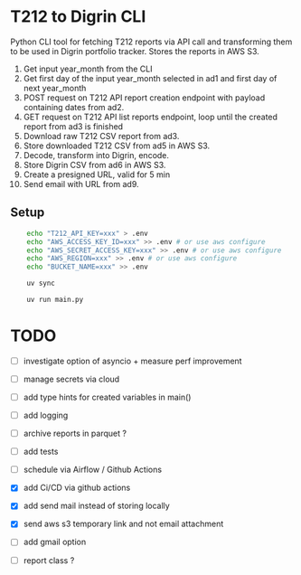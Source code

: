 # T212 to Digrin CLI
Python CLI tool for fetching T212 reports via API call and transforming them to be used in Digrin portfolio tracker. Stores the reports in AWS S3.

1. Get input year_month from the CLI
2. Get first day of the input year_month selected in ad1 and first day of next year_month
3. POST request on T212 API report creation endpoint with payload containing dates from ad2.
4. GET request on T212 API list reports endpoint, loop until the created report from ad3 is finished
5. Download raw T212 CSV report from ad3.
6. Store downloaded T212 CSV from ad5 in AWS S3.
7. Decode, transform into Digrin, encode.
8. Store Digrin CSV from ad6 in AWS S3.
9. Create a presigned URL, valid for 5 min
10. Send email with URL from ad9.

## Setup

```bash
    echo "T212_API_KEY=xxx" > .env
    echo "AWS_ACCESS_KEY_ID=xxx" >> .env # or use aws configure
    echo "AWS_SECRET_ACCESS_KEY=xxx" >> .env # or use aws configure
    echo "AWS_REGION=xxx" >> .env # or use aws configure
    echo "BUCKET_NAME=xxx" >> .env
```

```bash
    uv sync
```

```bash
    uv run main.py
```

# TODO

- [ ] investigate option of asyncio + measure perf improvement

- [ ] manage secrets via cloud

- [ ] add type hints for created variables in main()

- [ ] add logging

- [ ] archive reports in parquet ?

- [ ] add tests

- [ ] schedule via Airflow / Github Actions

- [x] add Ci/CD via github actions

- [x] add send mail instead of storing locally

- [x] send aws s3 temporary link and not email attachment

- [ ] add gmail option

- [ ] report class ?

